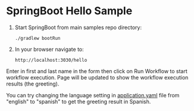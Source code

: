 # SpringBoot Hello Sample

1. Start SpringBoot from main samples repo directory:
   
       ./gradlew bootRun

2. In your browser navigate to:
 
       http://localhost:3030/hello

Enter in first and last name in the form then click on Run Workflow
to start workflow execution. Page will be updated to show the workflow
execution results (the greeting).

You can try changing the language setting in [application.yaml](../../../../../../resources/application.yaml) file
from "english" to "spanish" to get the greeting result in Spanish.